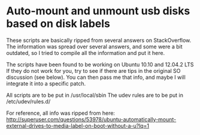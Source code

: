 # Auto-mount and unmount usb disks based on disk labels

These scripts are basically ripped from several answers
on StackOverflow. The information was spread over several
answers, and some were a bit outdated, so I tried to 
compile all the information and put it here.

The scripts have been found to be working on Ubuntu 10.10 and 12.04.2 LTS
If they do not work for you, try to see if there are tips
in the original SO discussion (see below).
You can then pass me that info, and maybe I will integrate
it into a specific patch.

All scripts are to be put in /usr/local/sbin
The udev rules are to be put in /etc/udev/rules.d/

For reference, all info was ripped from here:
http://superuser.com/questions/53978/ubuntu-automatically-mount-external-drives-to-media-label-on-boot-without-a-u?lq=1
